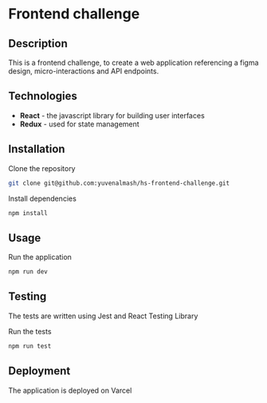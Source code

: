 # Frontend challenge
## Description
This is a frontend challenge, to create a web application referencing a figma design, micro-interactions and API endpoints.

## Technologies
- **React** - the javascript library for building user interfaces
- **Redux** - used for state management


## Installation

Clone the repository
```bash
git clone git@github.com:yuvenalmash/hs-frontend-challenge.git
```

Install dependencies
```bash
npm install
```

## Usage

Run the application
```bash
npm run dev
```

## Testing

The tests are written using Jest and React Testing Library

Run the tests
```bash
npm run test
```

## Deployment

The application is deployed on Varcel 